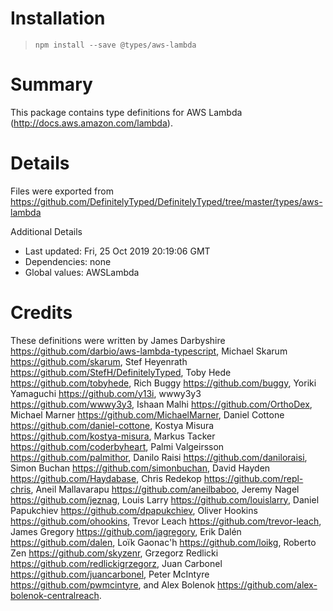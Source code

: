 # Installation
> `npm install --save @types/aws-lambda`

# Summary
This package contains type definitions for AWS Lambda (http://docs.aws.amazon.com/lambda).

# Details
Files were exported from https://github.com/DefinitelyTyped/DefinitelyTyped/tree/master/types/aws-lambda

Additional Details
 * Last updated: Fri, 25 Oct 2019 20:19:06 GMT
 * Dependencies: none
 * Global values: AWSLambda

# Credits
These definitions were written by James Darbyshire <https://github.com/darbio/aws-lambda-typescript>, Michael Skarum <https://github.com/skarum>, Stef Heyenrath <https://github.com/StefH/DefinitelyTyped>, Toby Hede <https://github.com/tobyhede>, Rich Buggy <https://github.com/buggy>, Yoriki Yamaguchi <https://github.com/y13i>, wwwy3y3 <https://github.com/wwwy3y3>, Ishaan Malhi <https://github.com/OrthoDex>, Michael Marner <https://github.com/MichaelMarner>, Daniel Cottone <https://github.com/daniel-cottone>, Kostya Misura <https://github.com/kostya-misura>, Markus Tacker <https://github.com/coderbyheart>, Palmi Valgeirsson <https://github.com/palmithor>, Danilo Raisi <https://github.com/daniloraisi>, Simon Buchan <https://github.com/simonbuchan>, David Hayden <https://github.com/Haydabase>, Chris Redekop <https://github.com/repl-chris>, Aneil Mallavarapu <https://github.com/aneilbaboo>, Jeremy Nagel <https://github.com/jeznag>, Louis Larry <https://github.com/louislarry>, Daniel Papukchiev <https://github.com/dpapukchiev>, Oliver Hookins <https://github.com/ohookins>, Trevor Leach <https://github.com/trevor-leach>, James Gregory <https://github.com/jagregory>, Erik Dalén <https://github.com/dalen>, Loïk Gaonac'h <https://github.com/loikg>, Roberto Zen <https://github.com/skyzenr>, Grzegorz Redlicki <https://github.com/redlickigrzegorz>, Juan Carbonel <https://github.com/juancarbonel>, Peter McIntyre <https://github.com/pwmcintyre>, and Alex Bolenok <https://github.com/alex-bolenok-centralreach>.
